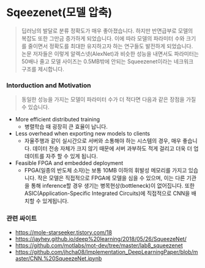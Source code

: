 # Sqeezenet(모델 압축)
> 딥러닝의 발달로 분류 정확도가 매우 좋아졌습니다. 하지만 반면급부로 모델의 복잡도 또한 그만금 증가하게 되었습니다. 이에 따라 모델의 파라미터 수와 크기를 줄이면서 정확도를 최대한 유지하고자 하는 연구들도 발전하게 되었습니다.  
> 논문 저자들은 이렇게 알렉스넷(AlexNet)과 비슷한 성능을 내면서도 파라미터는 50배나 줄고 모델 사이즈는 0.5MB밖에 안되는 Squeezenet이라는 네크워크 구조를 제시합니다.
### Intorduction and Motivation
> 동일한 성능을 가지는 모델이 파라미터 수가 더 적다면 다음과 같은 장점을 가질 수 있습니다.
- More efficient distributed training
  - 병렬학습 때 굉장히 큰 효율이 납니다.
- Less overhead when exporting new models to clients
  - 자율주행과 같이 실시간으로 서버와 소통해야 하는 시스템의 경우, 매우 좋습니다. 데이터 전송 자체가 크지 않기 때문에 서버 과부하도 적게 걸리고 더욱 더 업데이트를 자주 할 수 있게 됩니다.
- Feasible FPGA and embedded deployment
  - FPGA(일종의 반도체 소자)는 보통 10MB 이하의 휘발성 메모리를 가지고 있습니다. 작은 모델은 직접적으로 FPGA에 모델을 심을 수 있으며, 이는 다른 기관을 통해 inference할 경우 생기는 병목현상(bottleneck)이 없어집니다. 또한 ASIC(Application-Specific Integrated Circuits)에 직접적으로 CNN을 배치할 수 있게됩니다.

### 관련 싸이트
- https://mole-starseeker.tistory.com/18
- https://jayhey.github.io/deep%20learning/2018/05/26/SqueezeNet/
- https://github.com/motlabs/mot-dev/tree/master/lab8_squeezenet
- https://github.com/jhcha08/Implementation_DeepLearningPaper/blob/master/CNN.%20SqueezeNet.ipynb
